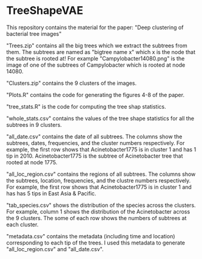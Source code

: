 # TreeShapeVAE
This repository contains the material for the paper: "Deep clustering of bacterial tree images"

"Trees.zip" contains all the big trees which we extract the subtrees from them. The subtrees are named as "bigtree name x" which x is the node that the subtree is rooted at! For example "Campylobacter14080.png" is the image of one of the subtrees of Campylobacter which is rooted at node 14080.

"Clusters.zip" contains the 9 clusters of the images.

"Plots.R" contains the code for generating the figures 4-8 of the paper.

"tree_stats.R" is the code for computing the tree shap statistics.

"whole_stats.csv" contains the values of the tree shape statistics for all the subtrees in 9 clusters.

"all_date.csv" contains the date of all subtrees.
  The columns show the subtrees, dates, frequencies, and the cluster numbers respectively. For example, the first row shows that Acinetobacter1775 is in cluster 1 and has 1 tip in 2010. Acinetobacter1775 is the subtree of Acinetobacter tree that rooted at node 1775.
  
"all_loc_region.csv" contains the regions of all subtrees.
  The columns show the subtrees, location, frequencies, and the clustre numbers respectively. For example, the first row shows that Acinetobacter1775 is in cluster 1 and has has 5 tips in East Asia & Pacific. 

"tab_species.csv" shows the distribution of the species across the clusters. For example, column 1 shows the distribution of the Acinetobacter across the 9 clusters. The some of each row shows the numbers of subtrees at each cluster.

"metadata.csv" contains the metadata (including time and location) corresponding to each tip of the trees. I used this metadata to generate "all_loc_region.csv" and "all_date.csv".
